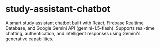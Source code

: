 # study-assistant-chatbot
A smart study assistant chatbot built with React, Firebase Realtime Database, and Google Gemini API (gemini-1.5-flash). Supports real-time chatting, authentication, and intelligent responses using Gemini's generative capabilities.
